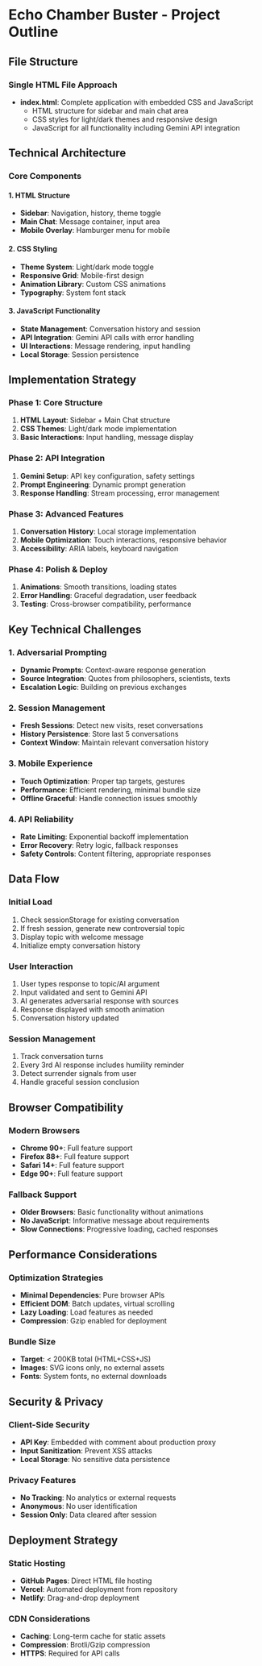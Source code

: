 # Echo Chamber Buster - Project Outline

## File Structure

### Single HTML File Approach
- **index.html**: Complete application with embedded CSS and JavaScript
  - HTML structure for sidebar and main chat area
  - CSS styles for light/dark themes and responsive design
  - JavaScript for all functionality including Gemini API integration

## Technical Architecture

### Core Components

#### 1. HTML Structure
- **Sidebar**: Navigation, history, theme toggle
- **Main Chat**: Message container, input area
- **Mobile Overlay**: Hamburger menu for mobile

#### 2. CSS Styling
- **Theme System**: Light/dark mode toggle
- **Responsive Grid**: Mobile-first design
- **Animation Library**: Custom CSS animations
- **Typography**: System font stack

#### 3. JavaScript Functionality
- **State Management**: Conversation history and session
- **API Integration**: Gemini API calls with error handling
- **UI Interactions**: Message rendering, input handling
- **Local Storage**: Session persistence

## Implementation Strategy

### Phase 1: Core Structure
1. **HTML Layout**: Sidebar + Main Chat structure
2. **CSS Themes**: Light/dark mode implementation
3. **Basic Interactions**: Input handling, message display

### Phase 2: API Integration
1. **Gemini Setup**: API key configuration, safety settings
2. **Prompt Engineering**: Dynamic prompt generation
3. **Response Handling**: Stream processing, error management

### Phase 3: Advanced Features
1. **Conversation History**: Local storage implementation
2. **Mobile Optimization**: Touch interactions, responsive behavior
3. **Accessibility**: ARIA labels, keyboard navigation

### Phase 4: Polish & Deploy
1. **Animations**: Smooth transitions, loading states
2. **Error Handling**: Graceful degradation, user feedback
3. **Testing**: Cross-browser compatibility, performance

## Key Technical Challenges

### 1. Adversarial Prompting
- **Dynamic Prompts**: Context-aware response generation
- **Source Integration**: Quotes from philosophers, scientists, texts
- **Escalation Logic**: Building on previous exchanges

### 2. Session Management
- **Fresh Sessions**: Detect new visits, reset conversations
- **History Persistence**: Store last 5 conversations
- **Context Window**: Maintain relevant conversation history

### 3. Mobile Experience
- **Touch Optimization**: Proper tap targets, gestures
- **Performance**: Efficient rendering, minimal bundle size
- **Offline Graceful**: Handle connection issues smoothly

### 4. API Reliability
- **Rate Limiting**: Exponential backoff implementation
- **Error Recovery**: Retry logic, fallback responses
- **Safety Controls**: Content filtering, appropriate responses

## Data Flow

### Initial Load
1. Check sessionStorage for existing conversation
2. If fresh session, generate new controversial topic
3. Display topic with welcome message
4. Initialize empty conversation history

### User Interaction
1. User types response to topic/AI argument
2. Input validated and sent to Gemini API
3. AI generates adversarial response with sources
4. Response displayed with smooth animation
5. Conversation history updated

### Session Management
1. Track conversation turns
2. Every 3rd AI response includes humility reminder
3. Detect surrender signals from user
4. Handle graceful session conclusion

## Browser Compatibility

### Modern Browsers
- **Chrome 90+**: Full feature support
- **Firefox 88+**: Full feature support  
- **Safari 14+**: Full feature support
- **Edge 90+**: Full feature support

### Fallback Support
- **Older Browsers**: Basic functionality without animations
- **No JavaScript**: Informative message about requirements
- **Slow Connections**: Progressive loading, cached responses

## Performance Considerations

### Optimization Strategies
- **Minimal Dependencies**: Pure browser APIs
- **Efficient DOM**: Batch updates, virtual scrolling
- **Lazy Loading**: Load features as needed
- **Compression**: Gzip enabled for deployment

### Bundle Size
- **Target**: < 200KB total (HTML+CSS+JS)
- **Images**: SVG icons only, no external assets
- **Fonts**: System fonts, no external downloads

## Security & Privacy

### Client-Side Security
- **API Key**: Embedded with comment about production proxy
- **Input Sanitization**: Prevent XSS attacks
- **Local Storage**: No sensitive data persistence

### Privacy Features
- **No Tracking**: No analytics or external requests
- **Anonymous**: No user identification
- **Session Only**: Data cleared after session

## Deployment Strategy

### Static Hosting
- **GitHub Pages**: Direct HTML file hosting
- **Vercel**: Automated deployment from repository
- **Netlify**: Drag-and-drop deployment

### CDN Considerations
- **Caching**: Long-term cache for static assets
- **Compression**: Brotli/Gzip compression
- **HTTPS**: Required for API calls